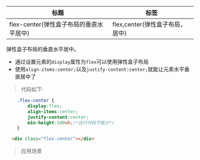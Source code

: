 |  标题   | 标签  |
|  ----  | ----  |
| flex-center(弹性盒子布局的垂直水平居中) | flex,center(弹性盒子布局，居中) |

弹性盒子布局的垂直水平居中。

* 通过设置元素的`display`属性为`flex`可以使用弹性盒子布局
* 使用`align-items:center;`以及`justify-content:center;`就能让元素水平垂直居中了

> 代码如下:

```css
    .flex-center {
        display:flex;
        align-items:center;
        justify-content:center;
        min-height:100vh;/*这行代码不能少*/
    }
```

```html
  <div class="flex-center"></div>
```

> 应用场景